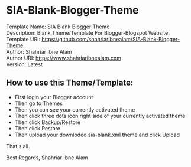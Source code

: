 # SIA-Blank-Blogger-Theme

Template Name: SIA Blank Blogger Theme \
Description: Blank Theme/Template For Blogger-Blogspot Website. \
Template URI: https://github.com/shahriaribnealam/SIA-Blank-Blogger-Theme. \
Author: Shahriar Ibne Alam \
Author URI: https://www.shahriaribnealam.com \
Version: Latest

## How to use this Theme/Template:
* First login your Blogger account
* Then go to Themes
* Then you can see your currently activated theme
* Then click three dots icon right side of your currently activated theme
* Then click Backup/Restore
* Then click Restore
* Then upload your downloded sia-blank.xml theme and click Upload

That's all.

Best Regards,
Shahriar Ibne Alam
